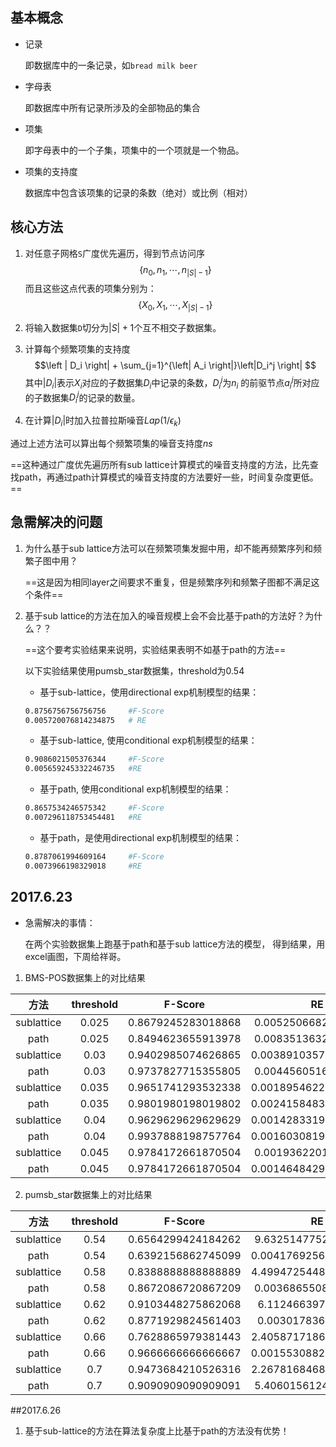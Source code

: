 ## 基本概念

* 记录

    即数据库中的一条记录，如`bread milk beer`

* 字母表

    即数据库中所有记录所涉及的全部物品的集合

* 项集

    即字母表中的一个子集，项集中的一个项就是一个物品。

* 项集的支持度

    数据库中包含该项集的记录的条数（绝对）或比例（相对）

## 核心方法

1. 对任意子网格`S`广度优先遍历，得到节点访问序
   $$\left\{  n_0, n_1, \cdots, n_{\left| S \right| - 1} \right\}$$
   而且这些这点代表的项集分别为：
   $$\left \{  X_0, X_1, \cdots, X_{\left| S\right| - 1} \right \}$$

2. 将输入数据集`D`切分为$\left | S \right | + 1$个互不相交子数据集。

3. 计算每个频繁项集的支持度
   $$\left | D_i \right| + \sum_{j=1}^{\left| A_i \right|}\left|D_i^j \right| $$
   其中$\left | D_i \right |$表示$X_i$对应的子数据集$D_i$中记录的条数，$D_i^j$为$n_i$
   的前驱节点$a_i^j$所对应的子数据集$D_i^j$的记录的数量。

4. 在计算$\left | D_i \right|$时加入拉普拉斯噪音$Lap(1/ \epsilon_k)$

通过上述方法可以算出每个频繁项集的噪音支持度$ns$

==这种通过广度优先遍历所有sub lattice计算模式的噪音支持度的方法，比先查找path，再通过path计算模式的噪音支持度的方法要好一些，时间复杂度更低。==


## 急需解决的问题

1. 为什么基于sub lattice方法可以在频繁项集发掘中用，却不能再频繁序列和频繁子图中用？

    ==这是因为相同layer之间要求不重复，但是频繁序列和频繁子图都不满足这个条件==

2. 基于sub lattice的方法在加入的噪音规模上会不会比基于path的方法好？为什么？？
    
    ==这个要考实验结果来说明，实验结果表明不如基于path的方法==

    以下实验结果使用pumsb_star数据集，threshold为0.54
    
    * 基于sub-lattice，使用directional exp机制模型的结果：
    ```bash
    0.8756756756756756     #F-Score
    0.005720076814234875   # RE
    ```
    
    * 基于sub-lattice, 使用conditional exp机制模型的结果：
    ```bash
    0.9086021505376344     #F-Score
    0.005659245332246735   #RE
    ```
    
    * 基于path, 使用conditional exp机制模型的结果：
    ```bash
    0.8657534246575342     #F-Score
    0.007296118753454481   #RE
    ```
    
    * 基于path，是使用directional exp机制模型的结果：
    ```bash
    0.8787061994609164     #F-Score
    0.0073966198329018     #RE
    ```
    


## 2017.6.23
* 急需解决的事情：

     在两个实验数据集上跑基于path和基于sub lattice方法的模型，
     得到结果，用excel画图，下周给祥哥。

1. BMS-POS数据集上的对比结果

| 方法 | threshold | F-Score | RE |  
| :-----: | :-----: | :-----: | :-----: |  
|  sublattice   | 0.025    | 0.8679245283018868 | 0.005250668298526485 |
|   path        | 0.025    | 0.8494623655913978 | 0.008351363247662684 |
|  sublattice   | 0.03     | 0.9402985074626865 | 0.0038910357339899714 |
|   path        | 0.03     | 0.9737827715355805 | 0.004456051637848189 |
|  sublattice   | 0.035    | 0.9651741293532338 | 0.0018954622582718498 |
|   path        | 0.035    | 0.9801980198019802 | 0.0024158483403154698 |
|  sublattice   | 0.04     | 0.9629629629629629 | 0.0014283319194720778 |
|   path        | 0.04     | 0.9937888198757764 | 0.0016030819628541314 |
|  sublattice   | 0.045    | 0.9784172661870504 | 0.001936220162024234 |
|   path        | 0.045    | 0.9784172661870504 | 0.0014648429394389908 |


2. pumsb_star数据集上的对比结果

| 方法 | threshold | F-Score | RE |  
| :-----: | :-----: | :-----: | :-----: |  
|  sublattice   | 0.54    | 0.6564299424184262 | 9.632514775264141E-4 |
|   path        | 0.54    | 0.6392156862745099 | 0.0041769256652903685 |
|  sublattice   | 0.58    | 0.8388888888888889 | 4.4994725448211905E-4 |
|   path        | 0.58    | 0.8672086720867209 | 0.003686550834875338 |
|  sublattice   | 0.62    | 0.9103448275862068 | 6.11246639759383E-4 |
|   path        | 0.62    | 0.8771929824561403 | 0.00301783677295741 |
|  sublattice   | 0.66    | 0.7628865979381443 | 2.4058717186772836E-4 |
|   path        | 0.66    | 0.9666666666666667 | 0.0015530882187375574 |
|  sublattice   | 0.7     | 0.9473684210526316 | 2.2678168468387148E-4 |
|   path        | 0.7     | 0.9090909090909091 | 5.406015612484076E-4 |


##2017.6.26

1. 基于sub-lattice的方法在算法复杂度上比基于path的方法没有优势！



